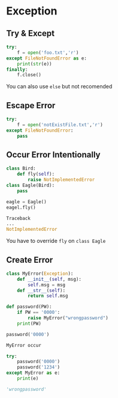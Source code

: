 # Exception

## Try & Except
```python
try:
    f = open('foo.txt','r')
except FileNotFoundError as e:
    print(str(e))
finally:
    f.close()
```

You can also use `else` but not recomended

## Escape Error
```python
try:
    f = open('notExistFile.txt','r')
except FileNotFoundError:
    pass
```
## Occur Error Intentionally
```python
class Bird:
    def fly(self):
        raise NotImplementedError
class Eagle(Bird):
    pass

eagle = Eagle()
eagel.fly()
```
```python
Traceback
...
NotImplementedError
```
You have to override `fly` on `class Eagle`

## Create Error
```python
class MyError(Exception):
    def __init__(self, msg):
        self.msg = msg
    def __str__(self):
        return self.msg

def password(PW):
    if PW == '0000':
        raise MyError("wrongpassword")
    print(PW)

password('0000')

MyError occur
```

```python
try:
    password('0000')
    password('1234')
except MyError as e:
    print(e)

'wrongpassword'
```
